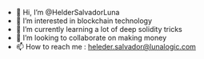 - 👋 Hi, I’m @HelderSalvadorLuna
- 👀 I’m interested in blockchain technology
- 🌱 I’m currently learning a lot of deep solidity tricks
- 💞️ I’m looking to collaborate on making money
- 📫 How to reach me : heleder.salvador@lunalogic.com

<!---
HelderSalvadorLuna/HelderSalvadorLuna is a ✨ special ✨ repository because its `README.md` (this file) appears on your GitHub profile.
You can click the Preview link to take a look at your changes.
--->
